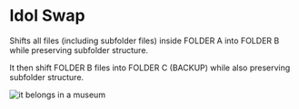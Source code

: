 # Idol Swap

Shifts all files (including subfolder files) inside FOLDER A into FOLDER B while preserving subfolder structure. 

It then shift FOLDER B files into FOLDER C (BACKUP) while also preserving subfolder structure.

![it belongs in a museum](https://media.giphy.com/media/MS0fQBmGGMaRy/giphy.gif)